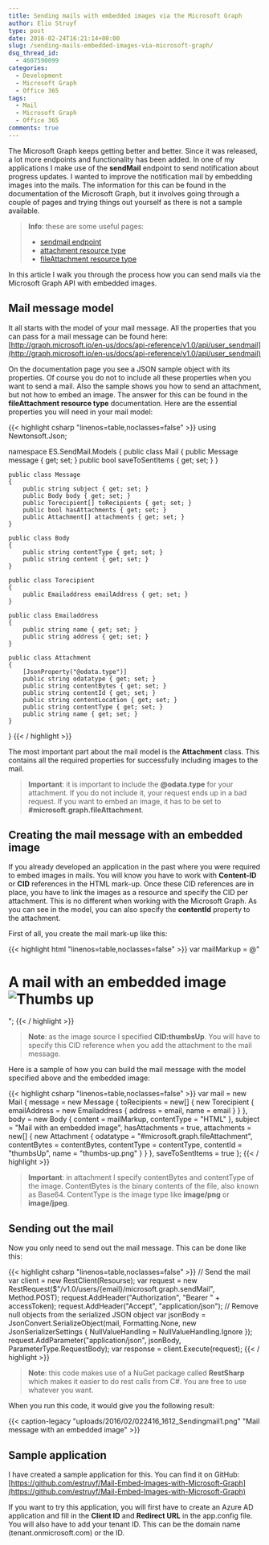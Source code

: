 ```yaml
---
title: Sending mails with embedded images via the Microsoft Graph
author: Elio Struyf
type: post
date: 2016-02-24T16:21:14+00:00
slug: /sending-mails-embedded-images-via-microsoft-graph/
dsq_thread_id:
  - 4607590099
categories:
  - Development
  - Microsoft Graph
  - Office 365
tags:
  - Mail
  - Microsoft Graph
  - Office 365
comments: true
---
```


The Microsoft Graph keeps getting better and better. Since it was released, a lot more endpoints and functionality has been added. In one of my applications I make use of the **sendMail** endpoint to send notification about progress updates. I wanted to improve the notification mail by embedding images into the mails. The information for this can be found in the documentation of the Microsoft Graph, but it involves going through a couple of pages and trying things out yourself as there is not a sample available.

> **Info**: these are some useful pages:
> - [sendmail endpoint](http://graph.microsoft.io/en-us/docs/api-reference/v1.0/api/user_sendmail) 
> - [attachment resource type](https://graph.microsoft.io/en-us/docs/api-reference/v1.0/resources/attachment) 
> - [fileAttachment resource type](http://graph.microsoft.io/en-us/docs/api-reference/v1.0/resources/fileattachment)

In this article I walk you through the process how you can send mails via the Microsoft Graph API with embedded images.

## Mail message model

It all starts with the model of your mail message. All the properties that you can pass for a mail message can be found here: [http://graph.microsoft.io/en-us/docs/api-reference/v1.0/api/user_sendmail](http://graph.microsoft.io/en-us/docs/api-reference/v1.0/api/user_sendmail)

On the documentation page you see a JSON sample object with its properties. Of course you do not to include all these properties when you want to send a mail. Also the sample shows you how to send an attachment, but not how to embed an image. The answer for this can be found in the **fileAttachment resource type** documentation. Here are the essential properties you will need in your mail model:

{{< highlight csharp "linenos=table,noclasses=false" >}}
using Newtonsoft.Json;

namespace ES.SendMail.Models
{
    public class Mail
    {
        public Message message { get; set; }
        public bool saveToSentItems { get; set; }
    }

    public class Message
    {
        public string subject { get; set; }
        public Body body { get; set; }
        public Torecipient[] toRecipients { get; set; }
        public bool hasAttachments { get; set; }
        public Attachment[] attachments { get; set; }
    }

    public class Body
    {
        public string contentType { get; set; }
        public string content { get; set; }
    }

    public class Torecipient
    {
        public Emailaddress emailAddress { get; set; }
    }

    public class Emailaddress
    {
        public string name { get; set; }
        public string address { get; set; }
    }

    public class Attachment
    {
        [JsonProperty("@odata.type")]
        public string odatatype { get; set; }
        public string contentBytes { get; set; }
        public string contentId { get; set; }
        public string contentLocation { get; set; }
        public string contentType { get; set; }
        public string name { get; set; }
    }
}
{{< / highlight >}}

The most important part about the mail model is the **Attachment** class. This contains all the required properties for successfully including images to the mail.

> **Important**: it is important to include the **@odata.type** for your attachment. If you do not include it, your request ends up in a bad request. If you want to embed an image, it has to be set to **#microsoft.graph.fileAttachment**.

## Creating the mail message with an embedded image

If you already developed an application in the past where you were required to embed images in mails. You will know you have to work with **Content-ID** or **CID** references in the HTML mark-up. Once these CID references are in place, you have to link the images as a resource and specify the CID per attachment. This is no different when working with the Microsoft Graph. As you can see in the model, you can also specify the **contentId** property to the attachment.

First of all, you create the mail mark-up like this:

{{< highlight html "linenos=table,noclasses=false" >}}
var mailMarkup = @"<h1>A mail with an embedded image <img src='cid:thumbsUp' alt='Thumbs up' /></h1>";
{{< / highlight >}}

> **Note**: as the image source I specified **CID:thumbsUp**. You will have to specify this CID reference when you add the attachment to the mail message.

Here is a sample of how you can build the mail message with the model specified above and the embedded image:

{{< highlight csharp "linenos=table,noclasses=false" >}}
var mail = new Mail
{
    message = new Message
    {
        toRecipients = new[]
        {
            new Torecipient
            {
                emailAddress = new Emailaddress
                {
                    address = email,
                    name = email
                }
            }
        },
        body = new Body
        {
            content = mailMarkup,
            contentType = "HTML"
        },
        subject = "Mail with an embedded image",
        hasAttachments = true,
        attachments = new[]
        {
            new Attachment
            {
                odatatype = "#microsoft.graph.fileAttachment",
                contentBytes = contentBytes,
                contentType = contentType,
                contentId = "thumbsUp",
                name = "thumbs-up.png"
            }
        }
    },
    saveToSentItems = true
};
{{< / highlight >}}

> **Important**: in attachment I specify contentBytes and contentType of the image. ContentBytes is the binary contents of the file, also known as Base64. ContentType is the image type like **image/png** or **image/jpeg**.

## Sending out the mail

Now you only need to send out the mail message. This can be done like this:

{{< highlight csharp "linenos=table,noclasses=false" >}}
// Send the mail
var client = new RestClient(Resourse);
var request = new RestRequest($"/v1.0/users/{email}/microsoft.graph.sendMail", Method.POST);
request.AddHeader("Authorization", "Bearer " + accessToken);
request.AddHeader("Accept", "application/json");
// Remove null objects from the serialized JSON object
var jsonBody = JsonConvert.SerializeObject(mail, Formatting.None, new JsonSerializerSettings
{
    NullValueHandling = NullValueHandling.Ignore
});
request.AddParameter("application/json", jsonBody, ParameterType.RequestBody);
var response = client.Execute(request);
{{< / highlight >}}

> **Note**: this code makes use of a NuGet package called **RestSharp** which makes it easier to do rest calls from C#. You are free to use whatever you want.

When you run this code, it would give you the following result:

{{< caption-legacy "uploads/2016/02/022416_1612_Sendingmail1.png" "Mail message with an embedded image" >}}

## Sample application

I have created a sample application for this. You can find it on GitHub: [https://github.com/estruyf/Mail-Embed-Images-with-Microsoft-Graph](https://github.com/estruyf/Mail-Embed-Images-with-Microsoft-Graph)

If you want to try this application, you will first have to create an Azure AD application and fill in the **Client ID** and **Redirect URL** in the app.config file. You will also have to add your tenant ID. This can be the domain name (tenant.onmicrosoft.com) or the ID.